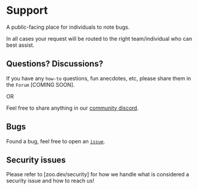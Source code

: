 # Support 

A public-facing place for individuals to note bugs.

In all cases your request will be routed to the right team/individual who can best assist.

## Questions? Discussions?

If you have any `how-to` questions, fun anecdotes, etc, please share them in the `Forum` [COMING SOON].

OR

Feel free to share anything in our [community discord](https://discord.gg/S9yW9rjGhF).

## Bugs

Found a bug, feel free to open an [`issue`](https://github.com/KittyCAD/support/issues).

## Security issues

Please refer to [zoo.dev/security] for how we handle what is considered a security issue and how to reach us!
